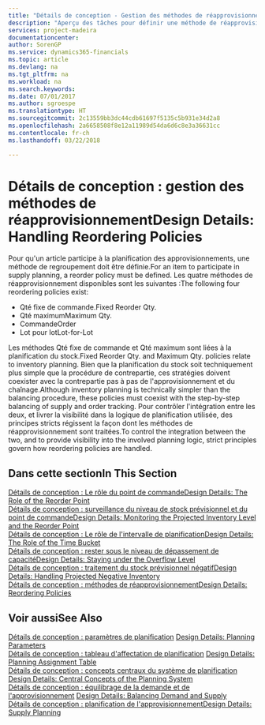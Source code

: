 ```yaml
---
title: "Détails de conception - Gestion des méthodes de réapprovisionnement | Microsoft Docs"
description: "Aperçu des tâches pour définir une méthode de réapprovisionnement dans la planification des approvisionnements."
services: project-madeira
documentationcenter: 
author: SorenGP
ms.service: dynamics365-financials
ms.topic: article
ms.devlang: na
ms.tgt_pltfrm: na
ms.workload: na
ms.search.keywords: 
ms.date: 07/01/2017
ms.author: sgroespe
ms.translationtype: HT
ms.sourcegitcommit: 2c13559bb3dc44cdb61697f5135c5b931e34d2a8
ms.openlocfilehash: 2a6658508f8e12a11989d54da6d6c8e3a36631cc
ms.contentlocale: fr-ch
ms.lasthandoff: 03/22/2018

---
```

# <a name="design-details-handling-reordering-policies"></a><span data-ttu-id="85df3-103">Détails de conception : gestion des méthodes de réapprovisionnement</span><span class="sxs-lookup"><span data-stu-id="85df3-103">Design Details: Handling Reordering Policies</span></span>
<span data-ttu-id="85df3-104">Pour qu'un article participe à la planification des approvisionnements, une méthode de regroupement doit être définie.</span><span class="sxs-lookup"><span data-stu-id="85df3-104">For an item to participate in supply planning, a reorder policy must be defined.</span></span> <span data-ttu-id="85df3-105">Les quatre méthodes de réapprovisionnement disponibles sont les suivantes :</span><span class="sxs-lookup"><span data-stu-id="85df3-105">The following four reordering policies exist:</span></span>  
  
* <span data-ttu-id="85df3-106">Qté fixe de commande.</span><span class="sxs-lookup"><span data-stu-id="85df3-106">Fixed Reorder Qty.</span></span>  
* <span data-ttu-id="85df3-107">Qté maximum</span><span class="sxs-lookup"><span data-stu-id="85df3-107">Maximum Qty.</span></span>  
* <span data-ttu-id="85df3-108">Commande</span><span class="sxs-lookup"><span data-stu-id="85df3-108">Order</span></span>  
* <span data-ttu-id="85df3-109">Lot pour lot</span><span class="sxs-lookup"><span data-stu-id="85df3-109">Lot-for-Lot</span></span>  
  
<span data-ttu-id="85df3-110">Les méthodes Qté fixe de commande et Qté maximum sont liées à la planification du stock.</span><span class="sxs-lookup"><span data-stu-id="85df3-110">Fixed Reorder Qty. and Maximum Qty. policies relate to inventory planning.</span></span> <span data-ttu-id="85df3-111">Bien que la planification du stock soit techniquement plus simple que la procédure de contrepartie, ces stratégies doivent coexister avec la contrepartie pas à pas de l'approvisionnement et du chaînage.</span><span class="sxs-lookup"><span data-stu-id="85df3-111">Although inventory planning is technically simpler than the balancing procedure, these policies must coexist with the step-by-step balancing of supply and order tracking.</span></span> <span data-ttu-id="85df3-112">Pour contrôler l'intégration entre les deux, et livrer la visibilité dans la logique de planification utilisée, des principes stricts régissent la façon dont les méthodes de réapprovisionnement sont traitées.</span><span class="sxs-lookup"><span data-stu-id="85df3-112">To control the integration between the two, and to provide visibility into the involved planning logic, strict principles govern how reordering policies are handled.</span></span>  
  
## <a name="in-this-section"></a><span data-ttu-id="85df3-113">Dans cette section</span><span class="sxs-lookup"><span data-stu-id="85df3-113">In This Section</span></span>  
[<span data-ttu-id="85df3-114">Détails de conception : Le rôle du point de commande</span><span class="sxs-lookup"><span data-stu-id="85df3-114">Design Details: The Role of the Reorder Point</span></span>](design-details-the-role-of-the-reorder-point.md)  
[<span data-ttu-id="85df3-115">Détails de conception : surveillance du niveau de stock prévisionnel et du point de commande</span><span class="sxs-lookup"><span data-stu-id="85df3-115">Design Details: Monitoring the Projected Inventory Level and the Reorder Point</span></span>](design-details-monitoring-the-projected-inventory-level-and-the-reorder-point.md)  
[<span data-ttu-id="85df3-116">Détails de conception : Le rôle de l'intervalle de planification</span><span class="sxs-lookup"><span data-stu-id="85df3-116">Design Details: The Role of the Time Bucket</span></span>](design-details-the-role-of-the-time-bucket.md)  
[<span data-ttu-id="85df3-117">Détails de conception : rester sous le niveau de dépassement de capacité</span><span class="sxs-lookup"><span data-stu-id="85df3-117">Design Details: Staying under the Overflow Level</span></span>](design-details-staying-under-the-overflow-level.md)  
[<span data-ttu-id="85df3-118">Détails de conception : traitement du stock prévisionnel négatif</span><span class="sxs-lookup"><span data-stu-id="85df3-118">Design Details: Handling Projected Negative Inventory</span></span>](design-details-handling-projected-negative-inventory.md)  
[<span data-ttu-id="85df3-119">Détails de conception : méthodes de réapprovisionnement</span><span class="sxs-lookup"><span data-stu-id="85df3-119">Design Details: Reordering Policies</span></span>](design-details-reordering-policies.md)  
  
## <a name="see-also"></a><span data-ttu-id="85df3-120">Voir aussi</span><span class="sxs-lookup"><span data-stu-id="85df3-120">See Also</span></span>  
<span data-ttu-id="85df3-121">[Détails de conception : paramètres de planification](design-details-planning-parameters.md) </span><span class="sxs-lookup"><span data-stu-id="85df3-121">[Design Details: Planning Parameters](design-details-planning-parameters.md) </span></span>  
<span data-ttu-id="85df3-122">[Détails de conception : tableau d'affectation de planification](design-details-planning-assignment-table.md) </span><span class="sxs-lookup"><span data-stu-id="85df3-122">[Design Details: Planning Assignment Table](design-details-planning-assignment-table.md) </span></span>  
<span data-ttu-id="85df3-123">[Détails de conception : concepts centraux du système de planification](design-details-central-concepts-of-the-planning-system.md) </span><span class="sxs-lookup"><span data-stu-id="85df3-123">[Design Details: Central Concepts of the Planning System](design-details-central-concepts-of-the-planning-system.md) </span></span>  
<span data-ttu-id="85df3-124">[Détails de conception : équilibrage de la demande et de l'approvisionnement](design-details-balancing-demand-and-supply.md) </span><span class="sxs-lookup"><span data-stu-id="85df3-124">[Design Details: Balancing Demand and Supply](design-details-balancing-demand-and-supply.md) </span></span>  
[<span data-ttu-id="85df3-125">Détails de conception : planification de l'approvisionnement</span><span class="sxs-lookup"><span data-stu-id="85df3-125">Design Details: Supply Planning</span></span>](design-details-supply-planning.md)
